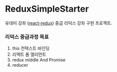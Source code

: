 # ReduxSimpleStarter

유데미 강좌 ([react-redux](https://www.udemy.com/react-redux-korean/)) 중급 리덕스 강좌 구현 프로젝트.


### 리덕스 중급과정 목표
1. this 컨텍스트 바인딩
2. 리액트 폼 엘리먼트
3. redux middle And Promise
4. reducer 